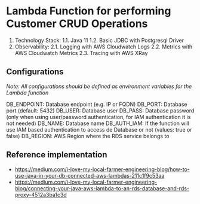 # Lambda Function for performing Customer CRUD Operations

1. Technology Stack:
1.1. Java 11
1.2. Basic JDBC with Postgresql Driver
2. Observability:
2.1. Logging with AWS Cloudwatch Logs
2.2. Metrics with AWS Cloudwatch Metrics
2.3. Tracing with AWS XRay

## Configurations

*Note: All configurations should be defined as environment variables for the Lambda function*

DB_ENDPOINT:    Database endpoint (e.g. IP or FQDN)
DB_PORT:        Database port (default: 5432)
DB_USER:        Database user
DB_PASS:        Database password (only when using user/password authentication, for IAM authentication it is not needed)
DB_NAME:        Database name
DB_AUTH_IAM:    If the function will use IAM based authentication to access de Database or not (values: true or false)
DB_REGION:      AWS Region where the RDS service belongs to

## Reference implementation

- https://medium.com/i-love-my-local-farmer-engineering-blog/how-to-use-java-in-your-db-connected-aws-lambdas-211c1f9c53aa
- https://medium.com/i-love-my-local-farmer-engineering-blog/connecting-your-java-aws-lambda-to-an-rds-database-and-rds-proxy-4512a3ba1c3d
